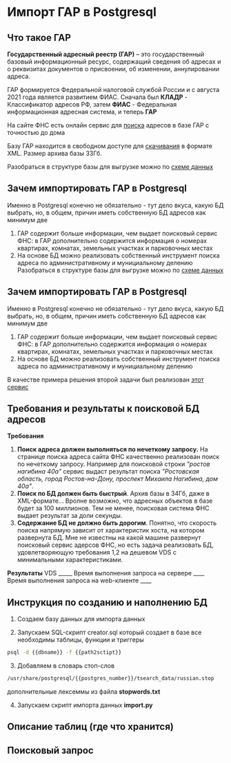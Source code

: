 # Импорт ГАР в Postgresql
## Что такое ГАР
**Государственный адресный реестр (ГАР)** – это государственный базовый информационный ресурс, содержащий сведения об адресах и о реквизитах документов о присвоении, об изменении, аннулировании адреса.

ГАР формируется Федеральной налоговой службой России и с августа 2021 года является развитием ФИАС. Сначала был **КЛАДР** - Классификатор адресов РФ, затем **ФИАС** - Федеральная информационная адресная система, и теперь **ГАР**

На сайте ФНС есть онлайн сервис для [поиска](https://fias.nalog.ru/Search) адресов в базе ГАР с точностью до дома

Базу ГАР находится в свободном доступе для [скачивания](https://fias.nalog.ru/Updates) в формате XML. Размер архива базы 33Гб.

Разобраться в структуре базы для выгрузке можно по [схеме данных](https://fias.nalog.ru/docs/gar_schemas.zip)

## Зачем импортировать ГАР в Postgresql
Именно в Postgresql конечно не обязательно - тут дело вкуса, какую БД выбрать, но, в общем, причин иметь собственную БД адресов как минимум две
1. ГАР содержит больше информации, чем выдает поисковый сервис ФНС: в ГАР дополнительно содержится информация о номерах квартирах, комнатах, земельных участках и парковочных местах
2. На основе БД можно реализовать собственный инструмент поиска адреса по административному и мунициальному делению
Разобраться в структуре базы для выгрузке можно по [схеме данных](https://fias.nalog.ru/docs/gar_schemas.zip)

## Зачем импортировать ГАР в Postgresql
Именно в Postgresql конечно не обязательно - тут дело вкуса, какую БД выбрать, но, в общем, причин иметь собственную БД адресов как минимум две
1. ГАР содержит больше информации, чем выдает поисковый сервис ФНС: в ГАР дополнительно содержится информация о номерах квартирах, комнатах, земельных участках и парковочных местах
2. На основе БД можно реализовать собственный инструмент поиска адреса по административному и мунициальному делению

В качестве примера решения второй задачи был реализован [этот сервис](https://card-sfera.online/gar/)

## Требования и результаты к поисковой БД адресов
**Требования**
1. **Поиск адреса должен выполняться по нечеткому запросу.** На странице поиска адреса сайта ФНС качественно реализован поиск по нечеткому запросу. Например для поисковой строки *"ростов нагибина 40а"* сервис выдаст результат поиска *"Ростовская область, город Ростов-на-Дону, проспект Михаила Нагибина, дом 40а"*. 
2. **Поиск по БД должен быть быстрый**. Архив базы в 34Гб, даже в XML-формате... Вролне возможно, что адресных объектов в базе будет за 100 миллионов. Тем не менее, поисковая система ФНС выдает результат за доли секунды.
3. **Содержание БД не должно быть дорогим**. Понятно, что скорость поиска напрямую зависит от характеристик хоста, на котором развернута БД. Мне не известны на какой машине развернут поисковый сервис адерсов ФНС, но есть задача реализовать БД, удовлетворяющую требования 1,2 на дешевом VDS с минимальными характеристиками.

**Результаты**
VDS _____
Время выполнения запроса на сервере ____
Время выполнения запроса на web-клиенте ____

## Инструкция по созданию и наполнению БД

1. Создаем базу данных для импорта данных

2. Запускаем SQL-скрипт creator.sql который создает в базе все необходимы таблицы, функции и триггеры
``` bash
psql -d {{dbname}} -f {{path2sctipt}}
```

3. Добавляем в словарь стоп-слов
```bash
/usr/share/postgresql/{{postgres_number}}/tsearch_data/russian.stop
```
дополнительные лексеммы из файла **stopwords.txt**

4. Запускаем скрипт импорта данных **import.py**

## Описание таблиц (где что хранится)

## Поисковый запрос

